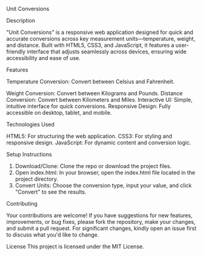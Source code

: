 Unit Conversions

Description

"Unit Conversions" is a responsive web application designed for quick and accurate conversions across key measurement units—temperature, weight, and distance. Built with HTML5, CSS3, and JavaScript, it features a user-friendly interface that adjusts seamlessly across devices, ensuring wide accessibility and ease of use.

Features

Temperature Conversion: Convert between Celsius and Fahrenheit.

Weight Conversion: Convert between Kilograms and Pounds.
Distance Conversion: Convert between Kilometers and Miles.
Interactive UI: Simple, intuitive interface for quick conversions.
Responsive Design: Fully accessible on desktop, tablet, and mobile.

Technologies Used

HTML5: For structuring the web application.
CSS3: For styling and responsive design.
JavaScript: For dynamic content and conversion logic.

Setup Instructions

1. Download/Clone: Clone the repo or download the project files.
2. Open index.html: In your browser, open the index.html file located in the project directory.
3. Convert Units: Choose the conversion type, input your value, and click "Convert" to see the results.

Contributing

Your contributions are welcome! If you have suggestions for new features, improvements, or bug fixes, please fork the repository, make your changes, and submit a pull request. For significant changes, kindly open an issue first to discuss what you'd like to change.

License
This project is licensed under the MIT License.